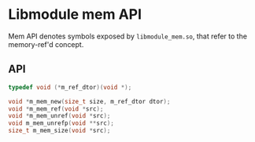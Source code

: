 # Libmodule mem API

Mem API denotes symbols exposed by `libmodule_mem.so`, that refer to the memory-ref'd concept.  

## API

```C
typedef void (*m_ref_dtor)(void *);

void *m_mem_new(size_t size, m_ref_dtor dtor);
void *m_mem_ref(void *src);
void *m_mem_unref(void *src);
void m_mem_unrefp(void **src);
size_t m_mem_size(void *src);
```
